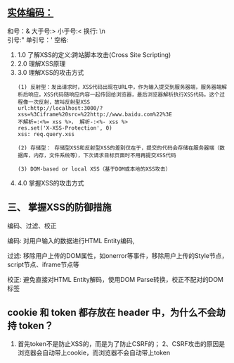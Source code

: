 <section>
  <h2><a href="http://www.w3school.com.cn/html/html_entities.asp" target="_blank">实体编码：</a></h2>
  和号：&amp; 大于号:&gt; 小于号:&lt;
  换行: \n <br>
  引号:&quot;  单引号：&#39; 空格: &nbsp;
</section>

<ol>
  <li>1.0 了解XSS的定义:跨站脚本攻击(Cross Site Scripting)</li>
  <li>2.0 理解XSS原理</li>
  <li>
    3.0 理解XSS的攻击方式
    
    (1) 反射型：发出请求时，XSS代码出现在URL中，作为输入提交到服务器端，服务器端解析后响应，XSS代码随响应内容一起传回给浏览器，最后浏览器解析执行XSS代码。这个过程像一次反射，故叫反射型XSS
    url:http://localhost:3000/?xss=%3Ciframe%20src=%22http://www.baidu.com%22%3E
    不解析=:<%= xss %>， 解析-:<%- xss %>
    res.set('X-XSS-Protection', 0)
    xss: req.query.xss
    
    (2) 存储型： 存储型XSS和反射型XSS的差别仅在于，提交的代码会存储在服务器端（数据库，内存，文件系统等），下次请求目标页面时不用再提交XSS代码

    (3) DOM-based or local XSS（基于DOM或本地的XSS攻击）
  </li>
  <li>4.0 掌握XSS的攻击方式</li>
</ol>

<h2>三、 掌握XSS的防御措施</h2>
编码、过滤、校正
<p>编码: 对用户输入的数据进行HTML Entity编码,<img src="html_entity.JPG" alt=""></p>
<p>
  过滤: 移除用户上传的DOM属性，如onerror等事件，移除用户上传的Style节点，script节点、iframe节点等
</p>
<p>校正: 避免直接对HTML Entity解码，使用DOM Parse转换，校正不配对的DOM标签 </p>


## cookie 和 token 都存放在 header 中，为什么不会劫持 token？
1. 首先token不是防止XSS的，而是为了防止CSRF的；
2、CSRF攻击的原因是浏览器会自动带上cookie，而浏览器不会自动带上token